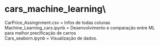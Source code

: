 # cars_machine_learning\\

CarPrice_Assingnment.csv = Infos de todas colunas \
Machine_Learning_cars.ipynb = Desenvolvimento e comparação entre ML para melhor  precificação de carros\
Cars_seaborn.ipynb = Visualização de dados.
